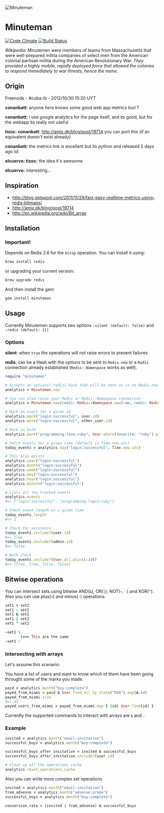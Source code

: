 ![Minuteman](http://elcuervo.github.com/minuteman/img/minuteman-readme.png)

# Minuteman
[![Code Climate](https://codeclimate.com/badge.png)](https://codeclimate.com/github/elcuervo/minuteman)
[![Build Status](https://secure.travis-ci.org/elcuervo/minuteman.png?branch=master)](https://travis-ci.org/elcuervo/minuteman)

_Wikipedia_: Minutemen were members of teams from Massachusetts that were well-prepared
militia companies of select men from the American colonial partisan militia
during the American Revolutionary War. _They provided a highly mobile, rapidly
deployed force that allowed the colonies to respond immediately to war threats,
hence the name._

## Origin
Freenode - #cuba.rb - 2012/10/30 15:20 UYT

**conanbatt:** anyone here knows some good web app metrics tool ?

**conanbatt:** i use google analytics for the page itself, and its good, but for the webapp its really not useful

**tizoc: conanbatt:** http://amix.dk/blog/post/19714 you can port this (if an equivalent doesn't exist already)

**conanbatt:** the metrics link is excellent but its python and released 5 days ago lol

**elcuervo: tizoc:** the idea it's awesome

**elcuervo:** interesting...


## Inspiration

* http://blog.getspool.com/2011/11/29/fast-easy-realtime-metrics-using-redis-bitmaps/
* http://amix.dk/blog/post/19714
* http://en.wikipedia.org/wiki/Bit_array

## Installation

### Important!

Depends on Redis 2.6 for the `bitop` operation. You can install it using:

```bash
brew install redis
```

or upgrading your current version:

```bash
brew upgrade redis
```

And then install the gem

```bash
gem install minuteman
```

## Usage

Currently Minutemen supports two options `:silent (default: false)` and `:redis
(default: {})`

### Options

**silent**: when `true` the operations will not raise errors to prevent failures

**redis**: can be a Hash with the options to be sent to `Redis.new` or a `Redis`
connection already established (`Redis::Namespace` works as well).

```ruby
require "minuteman"

# Accepts an options[:redis] hash that will be sent as is to Redis.new
analytics = Minuteman.new

# You can also reuse your Redis or Redis::Namespace connection
analytics = Minuteman.new(redis: Redis::Namespace.new(:mm, redis: Redis.new))

# Mark an event for a given id
analytics.mark("login:successful", user.id)
analytics.mark("login:successful", other_user.id)

# Mark in bulk
analytics.mark("programming:love:ruby", User.where(favorite: "ruby").pluck(:id))

# Fetch events for a given time (default is Time.now.utc)
today_events = analytics.day("login:successful", Time.now.utc)

# This also exists
analytics.year("login:successful")
analytics.month("login:successful")
analytics.week("login:successful")
analytics.day("login:successful")
analytics.hour("login:successful")
analytics.minute("login:successful")

# Lists all the tracked events
analytics.events
#=> ["login:successful", "programming:login:ruby"]

# Check event length on a given time
today_events.length
#=> 2

# Check for existance
today_events.include?(user.id)
#=> true
today_events.include?(admin.id)
#=> false

# Bulk check
today_events.include?(User.all.pluck(:id))
#=> [true, true, false, false]
```

## Bitwise operations

You can intersect sets using bitwise AND(`&`), OR(`|`), NOT(`~`, `-`) and XOR(`^`).
Also you can use plus(`+`) and minus(`-`) operations.

```ruby
set1 + set2
set1 - set2
set1 & set2
set1 | set2
set1 ^ set2

~set1 \
       |==> This are the same
-set1 /
```

### Intersecting with arrays

Let's assume this scenario:

You have a list of users and want to know which of them have been going throught
some of the marks you made.

```ruby
paid = analytics.month("buy:complete")
payed_from_miami = paid & User.find_all_by_state("MIA").map(&:id)
payed_from_miami.size
#=> 43
payed_users_from_miami = payed_from_miami.map { |id| User.find(id) }
```

Currently the supported commands to interact with arrays are `&` and `-`

### Example

```ruby
invited = analytics.month("email:invitation")
successful_buys = analytics.month("buy:complete")

successful_buys_after_invitation = invited & successful_buys
successful_buys_after_invitation.include?(user.id)

# Clean up all the operations cache
analytics.reset_operations_cache
```

Also you can write more complex set operations

```ruby
invited = analytics.month("email:invitation")
from_adsense = analytics.month("adsense:promo")
successful_buys = analytics.month("buy:complete")

conversion_rate = (invited | from_adsense) & successful_buys
```
